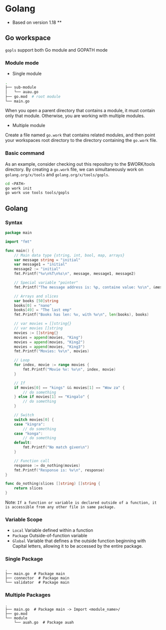 # Golang

- Based on version 1.18 **

## Go workspace

`gopls` support both Go module and GOPATH mode

### Module mode

- Single module

```bash
.
├── sub-module
│   └── auau.go
├── go.mod  # root module
└── main.go
```

When you open a parent directory that contains a module, it must contain only that module. Otherwise, you are working with multiple modules.

- Multiple module

Create a file named `go.work` that contains related modules, and then point your workspaces root directory to the directory containing the `go.work` file.

### Basic command

As an example, consider checking out this repository to the $WORK/tools directory. By creating a `go.work` file, we can simultaneously work on `golang.org/x/tools` and `golang.org/x/tools/gopls`.

```bash
cd <PATH>
go work init
go work use tools tools/gopls
```

## Golang

### Syntax

```go
package main

import "fmt"

func main() {
	// Main data type {string, int, bool, map, arrays}
	var message string = "initial"
	var message1 = "initial"
	message2 := "initial"
	fmt.Printf("%v\n%T\n%s\n", message, message1, message2)

	// Special variable "pointer"
	fmt.Printf("The message address is: %p, containe value: %s\n", &message, message)

	// Arrays and slices
	var books [50]string
	books[0] = "nano"
	books[49] = "The last emp"
	fmt.Printf("Books has len: %v, with %v\n", len(books), books)

	// var movies = []string{}
	// var movies []string
	movies := []string{}
	movies = append(movies, "King")
	movies = append(movies, "King2")
	movies = append(movies, "King3")
	fmt.Printf("Movies: %v\n", movies)

	// Loop
	for index, movie := range movies {
		fmt.Printf("Movie %v: %v\n", index, movie)
	}

	// If
	if movies[0] == "kings" && movies[1] == "Wow za" {
		// do something
	} else if movies[1] == "Kingalo" {
		// do something
	}

	// Switch
	switch movies[0] {
	case "kingra":
		// do something
	case "konga":
		// do something
	default:
		fmt.Printf("No match given\n")
	}

	// Function call
	response := do_nothing(movies)
	fmt.Printf("Response is: %v\n", response)
}

func do_nothing(slices []string) []string {
	return slices
}
```

Note: `If a function or variable is declared outside of a function, it is accessible from any other file in same package.`

### Variable Scope

- `Local` Variable defined within a function
- `Package` Outside-of-function variable
- `Global` Variable that defines a the outside function beginning with Capital letters, allowing it to be accessed by the entire package.

### Single Package

```
.
├── main.go  # Package main
├── connector  # Package main
└── validator  # Package main
```

### Multiple Packages

```
.
├── main.go  # Package main -> Import <module_name>/
├── go.mod
└── module
    └── auah.go  # Package auah
```
